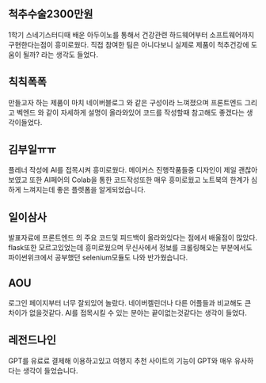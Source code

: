 ## 척추수술2300만원
 1학기 스네기스터디때 배운 아두이노를 통해서 건강관련 하드웨어부터 소프트웨어까지 구현한다는점이 흥미로웠다. 직접 참여한 팀은 아니다보니 실제로 제품이 척추건강에 도움이 될까? 라는 생각도 들었다.

## 칙칙폭폭
 만들고자 하는 제품이 마치 네이버블로그 와 같은 구성이라 느껴졌으며 프론트엔드 그리고 벡엔드 와 같이 자세하게 설명이 올라와있어 코드를 작성할때 참고해도 좋겠다는 생각이들었다.

## 김부일ㅠㅠ
 플레너 작성에 AI를 접목시켜 흥미로웠다. 메이커스 진행작품들중 디자인이 제일 괜찮아 보였고 또한 AI페어의 Colab을 통한 코드작성또한 매우 흥미로웠고 노트북의 한계가 심하게 느껴지는데 좋은 플렛폼을 알게되었습니다.
 
## 일이삼사
 발표자료에 프론트엔드 의 주요 코드및 피드백이 올라와있다는 점에서 배울점이 많았다. flask또한 모르고있었는데 흥미로웠으며 무신사에서 정보를 크롤링해오는 부분에서도 파이썬위크에서 공부했던 selenium모듈도 나와 반가웠습니다.

## AOU
 로그인 페이지부터 너무 잘되있어 놀랐다. 네이버켈린더나 다른 어플들과 비교해도 큰 차이가 없을것같다. 
 AI를 접목시킬 수 있는 분야는 끝이없는것같다는 생각이 들었다.

## 레전드나인
 GPT를 유료료 결제해 이용하고있고 여행지 추천 사이트의 기능이 GPT와 매우 유사하다는 생각이 들었습니다.
